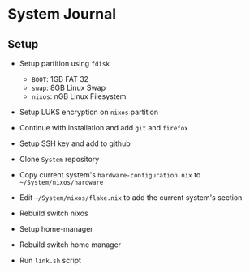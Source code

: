 # System Journal

## Setup

- Setup partition using `fdisk`
    - `BOOT`: 1GB FAT 32
    - `swap`: 8GB Linux Swap
    - `nixos`: nGB Linux Filesystem

- Setup LUKS encryption on `nixos` partition

- Continue with installation and add `git` and `firefox`

- Setup SSH key and add to github

- Clone `System` repository

- Copy current system's `hardware-configuration.nix` to `~/System/nixos/hardware`

- Edit `~/System/nixos/flake.nix` to add the current system's section

- Rebuild switch nixos

- Setup home-manager

- Rebuild switch home manager

- Run `link.sh` script
